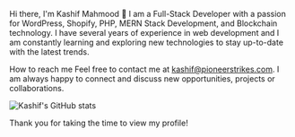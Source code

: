 Hi there, I'm Kashif Mahmood 👋
I am a Full-Stack Developer with a passion for WordPress, Shopify, PHP, MERN Stack Development, and Blockchain technology. I have several years of experience in web development and I am constantly learning and exploring new technologies to stay up-to-date with the latest trends.

How to reach me
Feel free to contact me at kashif@pioneerstrikes.com. I am always happy to connect and discuss new opportunities, projects or collaborations.

![Kashif's GitHub stats](https://github-readme-stats.vercel.app/api?username=kashifmahmood47&show_icons=true&theme=radical)

Thank you for taking the time to view my profile!

